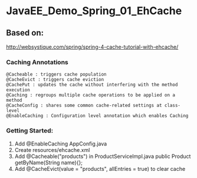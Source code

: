 # JavaEE_Demo_Spring_01_EhCache

## Based on:

http://websystique.com/spring/spring-4-cache-tutorial-with-ehcache/

### Caching Annotations

    @Cacheable : triggers cache population
    @CacheEvict : triggers cache eviction
    @CachePut : updates the cache without interfering with the method execution
    @Caching : regroups multiple cache operations to be applied on a method
    @CacheConfig : shares some common cache-related settings at class-level
    @EnableCaching : Configuration level annotation which enables Caching


### Getting Started:

1.  Add @EnableCaching AppConfig.java
2.  Create resources/ehcache.xml
3.  Add @Cacheable("products") in ProductServiceImpl.java public Product getByName(String name){};
4.  Add @CacheEvict(value = "products", allEntries = true) to clear cache
